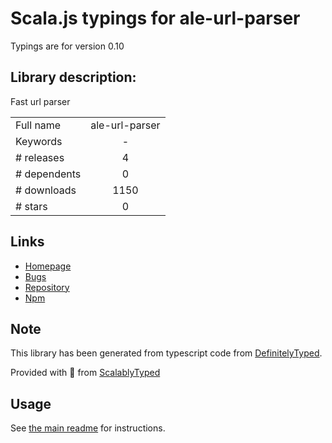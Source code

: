 
# Scala.js typings for ale-url-parser

Typings are for version 0.10

## Library description:
Fast url parser

|                    |                 |
| ------------------ | :-------------: |
| Full name          | ale-url-parser |
| Keywords           | - |
| # releases         | 4 |
| # dependents       | 0 |
| # downloads        | 1150 |
| # stars            | 0 |

## Links
- [Homepage](https://github.com/msn0/ale-url-parser#readme)
- [Bugs](https://github.com/msn0/ale-url-parser/issues)
- [Repository](https://github.com/msn0/ale-url-parser)
- [Npm](https://www.npmjs.com/package/ale-url-parser)
    


## Note
This library has been generated from typescript code from [DefinitelyTyped](https://definitelytyped.org).

Provided with :purple_heart: from [ScalablyTyped](https://github.com/oyvindberg/ScalablyTyped)

## Usage
See [the main readme](../../readme.md) for instructions.


